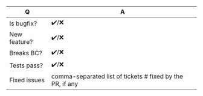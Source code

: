 <!--
Note that only PHP 7 and PHP 8 compatibility fixes are accepted. Please report security issues to maintainers privately.
-->

| Q             | A
| ------------- | ---
| Is bugfix?    | ✔️/❌
| New feature?  | ✔️/❌
| Breaks BC?    | ✔️/❌
| Tests pass?   | ✔️/❌
| Fixed issues  | comma-separated list of tickets # fixed by the PR, if any
